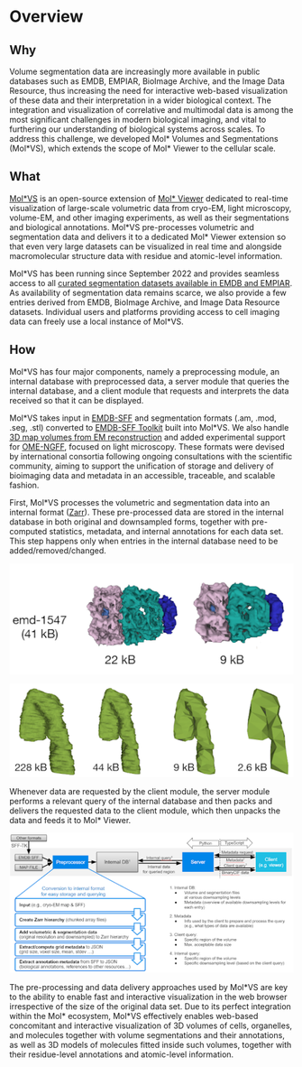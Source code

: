 # Overview
## Why
Volume segmentation data are increasingly more available in public databases such as EMDB, EMPIAR, BioImage Archive, and the Image Data Resource, thus increasing the need for interactive web-based visualization of these data and their interpretation in a wider biological context. The integration and visualization of correlative and multimodal data is among the most significant challenges in modern biological imaging, and vital to furthering our understanding of biological systems across scales. To address this challenge, we developed Mol\* Volumes and Segmentations (Mol\*VS), which extends the scope of Mol\* Viewer to the cellular scale. 

## What
[Mol\*VS](https://molstarvolseg.ncbr.muni.cz/) is an open-source extension of [Mol\* Viewer](https://academic.oup.com/nar/article/49/W1/W431/6270780) dedicated to real-time visualization of large-scale volumetric data from cryo-EM, light microscopy, volume-EM, and other imaging experiments, as well as their segmentations and biological annotations. Mol\*VS pre-processes volumetric and segmentation data and delivers it to a dedicated Mol\* Viewer extension so that even very large datasets can be visualized in real time and alongside macromolecular structure data with residue and atomic-level information.

Mol\*VS has been running since September 2022 and provides seamless access to all [curated segmentation datasets available in EMDB and EMPIAR](https://www.ebi.ac.uk/empiar/volume-browser/). As availability of segmentation data remains scarce, we also provide a few entries derived from EMDB, BioImage Archive, and Image Data Resource datasets. Individual users and platforms providing access to cell imaging data can freely use a local instance of Mol\*VS.

## How
Mol\*VS has four major components, namely a preprocessing module, an internal database with preprocessed data, a server module that queries the internal database, and a client module that requests and interprets the data received so that it can be displayed.

Mol\*VS takes input in [EMDB-SFF](http://europepmc.org/article/MED/28682240) and segmentation formats (.am, .mod, .seg, .stl) converted to [EMDB-SFF Toolkit](https://sfftk.readthedocs.io/en/latest/) built into Mol\*VS. We also handle [3D map volumes from EM reconstruction](https://www.ebi.ac.uk/emdb/documentation) and added experimental support for [OME-NGFF](https://www.nature.com/articles/s41592-021-01326-w), focused on light microscopy. These formats were devised by international consortia following ongoing consultations with the scientific community, aiming to support the unification of storage and delivery of bioimaging data and metadata in an accessible, traceable, and scalable fashion.

First, Mol\*VS processes the volumetric and segmentation data into an internal format ([Zarr](https://zarr.readthedocs.io/en/stable/)). These pre-processed data are stored in the internal database in both original and downsampled forms, together with pre-computed statistics, metadata, and internal annotations for each data set. This step happens only when entries in the internal database need to be added/removed/changed.

![downsamplings_1](downsamplings_1.png)

![downsamplings_2](downsamplings_2.png)

Whenever data are requested by the client module, the server module performs a relevant query of the internal database and then packs and delivers the requested data to the client module, which then unpacks the data and feeds it to Mol\* Viewer. 

![schema](schema.png)

The pre-processing and data delivery approaches used by Mol\*VS are key to the ability to enable fast and interactive visualization in the web browser irrespective of the size of the original data set. Due to its perfect integration within the Mol\* ecosystem, Mol\*VS effectively enables web-based concomitant and interactive visualization of 3D volumes of cells, organelles, and molecules together with volume segmentations and their annotations, as well as 3D models of molecules fitted inside such volumes, together with their residue-level annotations and atomic-level information.

